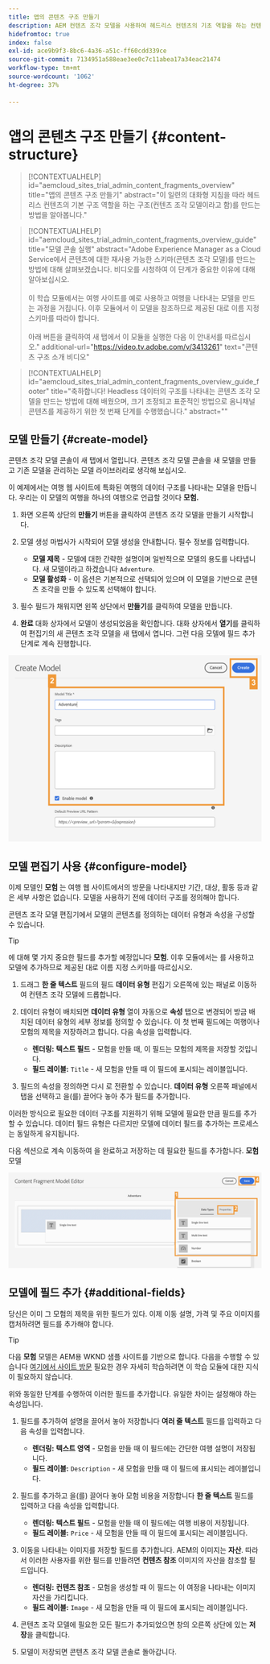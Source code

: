```yaml
---
title: 앱의 콘텐츠 구조 만들기
description: AEM 컨텐츠 조각 모델을 사용하여 헤드리스 컨텐츠의 기초 역할을 하는 컨텐츠 구조를 만드는 방법을 알아봅니다.
hidefromtoc: true
index: false
exl-id: ace9b9f3-8bc6-4a36-a51c-ff60cdd339ce
source-git-commit: 7134951a588eae3ee0c7c11abea17a34eac21474
workflow-type: tm+mt
source-wordcount: '1062'
ht-degree: 37%

---
```



# 앱의 콘텐츠 구조 만들기 {#content-structure}

>[!CONTEXTUALHELP]
>id="aemcloud_sites_trial_admin_content_fragments_overview"
>title="앱의 콘텐츠 구조 만들기"
>abstract="이 일련의 대화형 지침을 따라 헤드리스 컨텐츠의 기본 구조 역할을 하는 구조(컨텐츠 조각 모델이라고 함)를 만드는 방법을 알아봅니다."

>[!CONTEXTUALHELP]
>id="aemcloud_sites_trial_admin_content_fragments_overview_guide"
>title="모델 콘솔 실행"
>abstract="Adobe Experience Manager as a Cloud Service에서 콘텐츠에 대한 재사용 가능한 스키마(콘텐츠 조각 모델)를 만드는 방법에 대해 살펴보겠습니다. 비디오를 시청하여 이 단계가 중요한 이유에 대해 알아보십시오. <br><br>이 학습 모듈에서는 여행 사이트를 예로 사용하고 여행을 나타내는 모델을 만드는 과정을 거칩니다. 이후 모듈에서 이 모델을 참조하므로 제공된 대로 이름 지정 스키마를 따라야 합니다.<br><br>아래 버튼을 클릭하여 새 탭에서 이 모듈을 실행한 다음 이 안내서를 따르십시오."
>additional-url="https://video.tv.adobe.com/v/3413261" text="콘텐츠 구조 소개 비디오"

>[!CONTEXTUALHELP]
>id="aemcloud_sites_trial_admin_content_fragments_overview_guide_footer"
>title="축하합니다! Headless 데이터의 구조를 나타내는 콘텐츠 조각 모델을 만드는 방법에 대해 배웠으며, 크기 조정되고 표준적인 방법으로 옴니채널 콘텐츠를 제공하기 위한 첫 번째 단계를 수행했습니다."
>abstract=""

## 모델 만들기 {#create-model}

콘텐츠 조각 모델 콘솔이 새 탭에서 열립니다. 콘텐츠 조각 모델 콘솔을 새 모델을 만들고 기존 모델을 관리하는 모델 라이브러리로 생각해 보십시오.

이 예제에서는 여행 웹 사이트에 특화된 여행의 데이터 구조를 나타내는 모델을 만듭니다. 우리는 이 모델의 여행을 하나의 여행으로 언급할 것이다 **모험.**

1. 화면 오른쪽 상단의 **만들기** 버튼을 클릭하여 콘텐츠 조각 모델을 만들기 시작합니다.

1. 모델 생성 마법사가 시작되어 모델 생성을 안내합니다. 필수 정보를 입력합니다.

   * **모델 제목** - 모델에 대한 간략한 설명이며 일반적으로 모델의 용도를 나타냅니다. 새 모델이라고 하겠습니다 `Adventure`.
   * **모델 활성화** - 이 옵션은 기본적으로 선택되어 있으며 이 모델을 기반으로 콘텐츠 조각을 만들 수 있도록 선택해야 합니다.

1. 필수 필드가 채워지면 왼쪽 상단에서 **만들기**&#x200B;를 클릭하여 모델을 만듭니다.

1. **완료** 대화 상자에서 모델이 생성되었음을 확인합니다. 대화 상자에서 **열기**&#x200B;를 클릭하여 편집기의 새 콘텐츠 조각 모델을 새 탭에서 엽니다. 그런 다음 모델에 필드 추가 단계로 계속 진행합니다.

![콘텐츠 조각 모델 만들기 2단계 및 3단계](assets/do-not-localize/create-model.png)

## 모델 편집기 사용 {#configure-model}

이제 모델인 **모험** 는 여행 웹 사이트에서의 방문을 나타내지만 기간, 대상, 활동 등과 같은 세부 사항은 없습니다. 모델을 사용하기 전에 데이터 구조를 정의해야 합니다.

콘텐츠 조각 모델 편집기에서 모델의 콘텐츠를 정의하는 데이터 유형과 속성을 구성할 수 있습니다.

>[!TIP]
>
>에 대해 몇 가지 중요한 필드를 추가할 예정입니다 **모험**. 이후 모듈에서는 를 사용하고 모델에 추가하므로 제공된 대로 이름 지정 스키마를 따르십시오.

1. 드래그 **한 줄 텍스트** 필드의 필드 **데이터 유형** 편집기 오른쪽에 있는 패널로 이동하여 컨텐츠 조각 모델에 드롭합니다.

1. 데이터 유형이 배치되면 **데이터 유형** 열이 자동으로 **속성** 탭으로 변경되어 방금 배치된 데이터 유형의 세부 정보를 정의할 수 있습니다. 이 첫 번째 필드에는 여행이나 모험의 제목을 저장하려고 합니다. 다음 속성을 입력합니다.

   * **렌더링:** **텍스트 필드** - 모험을 만들 때, 이 필드는 모험의 제목을 저장할 것입니다.
   * **필드 레이블:** `Title` - 새 모험을 만들 때 이 필드에 표시되는 레이블입니다.

1. 필드의 속성을 정의하면 다시 로 전환할 수 있습니다. **데이터 유형** 오른쪽 패널에서 탭을 선택하고 을(를) 끌어다 놓아 추가 필드를 추가합니다.

이러한 방식으로 필요한 데이터 구조를 지원하기 위해 모델에 필요한 만큼 필드를 추가할 수 있습니다. 데이터 필드 유형은 다르지만 모델에 데이터 필드를 추가하는 프로세스는 동일하게 유지됩니다.

다음 섹션으로 계속 이동하여 을 완료하고 저장하는 데 필요한 필드를 추가합니다. **모험** 모델

![모델에 필드 추가 1, 2, 3단계](assets/do-not-localize/define-model-fields.png)

## 모델에 필드 추가 {#additional-fields}

당신은 이미 그 모험의 제목을 위한 필드가 있다. 이제 이동 설명, 가격 및 주요 이미지를 캡처하려면 필드를 추가해야 합니다.

>[!TIP]
>
>다음 **모험** 모델은 AEM용 WKND 샘플 사이트를 기반으로 합니다. 다음을 수행할 수 있습니다 [여기에서 사이트 방문](https://wknd.site/us/en/adventures/yosemite-backpacking.html) 필요한 경우 자세히 학습하려면 이 학습 모듈에 대한 지식이 필요하지 않습니다.

위와 동일한 단계를 수행하여 이러한 필드를 추가합니다. 유일한 차이는 설정해야 하는 속성입니다.

1. 필드를 추가하여 설명을 끌어서 놓아 저장합니다 **여러 줄 텍스트** 필드를 입력하고 다음 속성을 입력합니다.

   * **렌더링:** **텍스트 영역** - 모험을 만들 때 이 필드에는 간단한 여행 설명이 저장됩니다.
   * **필드 레이블:** `Description` - 새 모험을 만들 때 이 필드에 표시되는 레이블입니다.

1. 필드를 추가하고 을(를) 끌어다 놓아 모험 비용을 저장합니다 **한 줄 텍스트** 필드를 입력하고 다음 속성을 입력합니다.

   * **렌더링:** **텍스트 필드** - 모험을 만들 때 이 필드에는 여행 비용이 저장됩니다.
   * **필드 레이블:** `Price` - 새 모험을 만들 때 이 필드에 표시되는 레이블입니다.

1. 이동을 나타내는 이미지를 저장할 필드를 추가합니다. AEM의 이미지는 **자산**. 따라서 이러한 사용자를 위한 필드를 만들려면 **컨텐츠 참조** 이미지의 자산을 참조할 필드입니다.

   * **렌더링:** **컨텐츠 참조** - 모험을 생성할 때 이 필드는 이 여정을 나타내는 이미지 자산을 가리킵니다.
   * **필드 레이블:** `Image` - 새 모험을 만들 때 이 필드에 표시되는 레이블입니다.

1. 콘텐츠 조각 모델에 필요한 모든 필드가 추가되었으면 창의 오른쪽 상단에 있는 **저장**&#x200B;을 클릭합니다.

1. 모델이 저장되면 콘텐츠 조각 모델 콘솔로 돌아갑니다.
